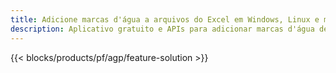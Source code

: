 ```yaml
---
title: Adicione marcas d'água a arquivos do Excel em Windows, Linux e macOS
description: Aplicativo gratuito e APIs para adicionar marcas d'água de imagem ou texto em arquivos XLS, XLSX e ODS
---
```

{{< blocks/products/pf/agp/feature-solution >}} 

